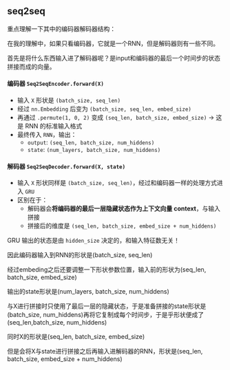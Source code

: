 ## seq2seq

重点理解一下其中的编码器解码器结构：

在我的理解中，如果只看编码器，它就是一个RNN，但是解码器则有一些不同。

首先是将什么东西输入进了解码器呢？是input和编码器的最后一个时间步的状态拼接而成的向量。

#### 编码器 `Seq2SeqEncoder.forward(X)`

- 输入 `X` 形状是 `(batch_size, seq_len)`
- 经过 `nn.Embedding` 后变为 `(batch_size, seq_len, embed_size)`
- 再通过 `.permute(1, 0, 2)` 变成 `(seq_len, batch_size, embed_size)` → 这是 RNN 的标准输入格式
- 最终传入 `RNN`，输出：
  - `output`: `(seq_len, batch_size, num_hiddens)`
  - `state`: `(num_layers, batch_size, num_hiddens)`

#### 解码器 `Seq2SeqDecoder.forward(X, state)`

- 输入 `X` 形状同样是 `(batch_size, seq_len)`，经过和编码器一样的处理方式进入 `GRU`
- 区别在于：
  - 解码器会**将编码器的最后一层隐藏状态作为上下文向量 context**，与输入拼接
  - 拼接后的维度是 `(seq_len, batch_size, embed_size + num_hiddens)`

GRU 输出的状态是由 `hidden_size` 决定的，和输入特征数无关！

因此编码器输入到RNN的形状是(batch_size, seq_len)

经过embeding之后还要调整一下形状参数位置，输入前的形状为(seq_len, batch_size, embed_size)

输出的state形状是(num_layers, batch_size, num_hiddens)

与X进行拼接时只使用了最后一层的隐藏状态，于是准备拼接的state形状是(batch_size, num_hiddens)再将它复制成每个时间步，于是乎形状便成了(seq_len,batch_size, num_hiddens)

同时X的形状是(seq_len, batch_size, embed_size)

但是会将X与state进行拼接之后再输入进解码器的RNN，形状是(seq_len, batch_size, embed_size + num_hiddens)